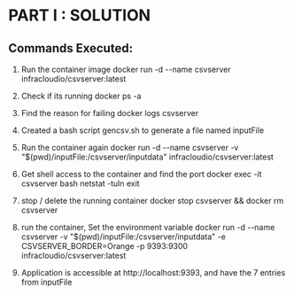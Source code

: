 # PART I : SOLUTION

## Commands Executed:

1. Run the container image
docker run -d --name csvserver infracloudio/csvserver:latest

2. Check if its running
docker ps -a

3. Find the reason for failing
docker logs csvserver

4. Created a bash script gencsv.sh to generate a file named inputFile

5. Run the container again
docker run -d --name csvserver -v "$(pwd)/inputFile:/csvserver/inputdata" infracloudio/csvserver:latest

6. Get shell access to the container and find the port
docker exec -it csvserver bash
netstat -tuln
exit

7. stop / delete the running container
docker stop csvserver && docker rm csvserver

8. run the container, Set the environment variable
docker run -d --name csvserver -v "$(pwd)/inputFile:/csvserver/inputdata" -e CSVSERVER_BORDER=Orange -p 9393:9300 infracloudio/csvserver:latest

9. Application is accessible at http://localhost:9393, and have the 7 entries from inputFile
